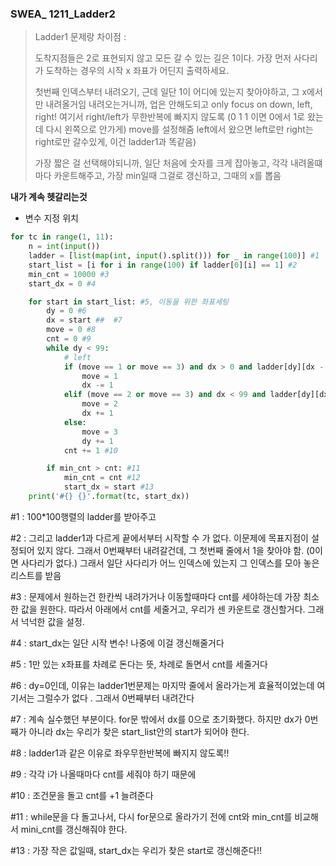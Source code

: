 ### SWEA_ 1211_Ladder2

> Ladder1 문제랑 차이점 : 
>
> 도착지점들은 2로 표현되지 않고 모든 갈 수 있는 길은 1이다. 가장 먼저 사다리가 도착하는 경우의 시작 x 좌표가 어딘지 출력하세요.
>
> 첫번째 인덱스부터 내려오기, 근데 일단 1이 어디에 있는지 찾아야하고, 그 x에서만 내려올거임
> 내려오는거니까, 업은 안해도되고 only focus on down, left, right! 여기서 right/left가 무한반복에 빠지지 않도록
> (0 1 1 이면 0에서 1로 왔는데 다시 왼쪽으로 안가게) move를 설정해줌 left에서 왔으면 left로만 right는 right로만 갈수있게, 이건 ladder1과 똑같음)
>
> 가장 짧은 걸 선택해야되니까, 일단 처음에 숫자를 크게 잡아놓고, 각각 내려올떄마다 카운트해주고, 가장 min일때 그걸로 갱신하고, 그때의 x를 뽑음

**내가 계속 헷갈리는것**

- 변수 지정 위치

```python
for tc in range(1, 11):
    n = int(input())
    ladder = [list(map(int, input().split())) for _ in range(100)] #1
    start_list = [i for i in range(100) if ladder[0][i] == 1] #2
    min_cnt = 10000 #3
    start_dx = 0 #4

    for start in start_list: #5, 이동을 위한 좌표세팅
        dy = 0 #6
        dx = start ##  #7
        move = 0 #8
        cnt = 0 #9
        while dy < 99:
            # left
            if (move == 1 or move == 3) and dx > 0 and ladder[dy][dx - 1] == 1:
                move = 1
                dx -= 1
            elif (move == 2 or move == 3) and dx < 99 and ladder[dy][dx + 1] == 1:
                move = 2
                dx += 1
            else:
                move = 3
                dy += 1
            cnt += 1 #10

        if min_cnt > cnt: #11
            min_cnt = cnt #12
            start_dx = start #13
    print('#{} {}'.format(tc, start_dx))

```

#1 : 100*100행렬의 ladder를 받아주고

#2 : 그리고 ladder1과 다르게 끝에서부터 시작할 수 가 없다. 이문제에 목표지점이 설정되어 있지 않다. 그래서 0번째부터 내려갈건데, 그 첫번째 줄에서 1을 찾아야 함. (0이면 사다리가 없다.) 그래서 일단 사다리가 어느 인덱스에 있는지 그 인덱스를 모아 놓은 리스트를 받음

#3 : 문제에서 원하는건 한칸씩 내려가거나 이동할때마다 cnt를 세야하는데 가장 최소한 값을 원한다. 따라서 아래에서 cnt를 세줄거고, 우리가 센 카운트로 갱신할거다. 그래서 넉넉한 값을 설정.

#4 : start_dx는 일단 시작 변수! 나중에 이걸 갱신해줄거다 

#5 : 1만 있는 x좌표를 차례로 돈다는 뜻, 차례로 돌면서 cnt를 세줄거다

#6 : dy=0인데, 이유는 ladder1번문제는 마지막 줄에서 올라가는게 효율적이었는데 여기서는 그럴수가 없다 . 그래서 0번째부터 내려간다

#7 : 계속 실수했던 부분이다. for문 밖에서 dx를 0으로 초기화했다. 하지만 dx가 0번째가 아니라 dx는 우리가 찾은 start_list안의 start가 되어야 한다. 

#8 : ladder1과 같은 이유로 좌우무한반복에 빠지지 않도록!!

#9 : 각각 i가 나올때마다 cnt를 세줘야 하기 때문에

#10 : 조건문을 돌고 cnt를 +1 늘려준다

#11 : while문을 다 돌고나서, 다시 for문으로 올라가기 전에 cnt와 min_cnt를 비교해서 mini_cnt를 갱신해줘야 한다.

#13 : 가장 작은 값일때, start_dx는 우리가 찾은 start로 갱신해준다!! 